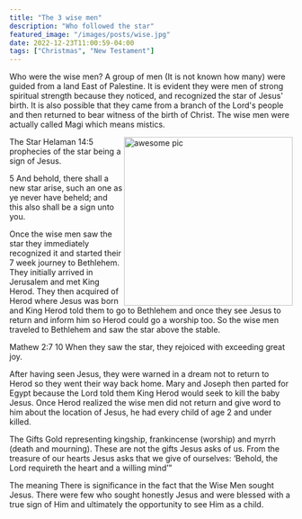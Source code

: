 ```yaml
---
title: "The 3 wise men"
description: "Who followed the star"
featured_image: "/images/posts/wise.jpg"
date: 2022-12-23T11:00:59-04:00
tags: ["Christmas", "New Testament"]
---
```



Who were the wise men?
A group of men (It is not known how many) were guided from a land East of Palestine.
It is evident they were men of strong spiritual strength because they noticed, and recognized the star of Jesus' birth. 
It is also possible that they came from a branch of the Lord's people 
and then returned to bear witness of the birth of Christ. 
The wise men were actually called Magi which means mistics. 
    
    

<img src="/img/posts/star.jpg" alt="awesome pic" align="right" padding="10px" width="300">

The Star
Helaman 14:5 prophecies of the star being a sign of Jesus.

5 And behold, there shall a new star arise, such an one as ye never have beheld; and this also shall be a sign unto you.

Once the wise men saw the star they immediately recognized it and started their 7 week journey to Bethlehem. 
They initially arrived in Jerusalem and met King Herod. 
They then acquired of Herod where Jesus was born and King Herod told them to go to Bethlehem and once they see
Jesus to return and inform him so Herod could go a worship too. 
So the wise men traveled to Bethlehem and saw the star above the stable. 

Mathew 2:7
10 When they saw the star, they rejoiced with exceeding great joy.

After having seen Jesus, they were warned in a dream not to return to Herod so they went their way back home.
Mary and Joseph then parted for Egypt because the Lord told them King Herod would seek to kill the baby Jesus.
Once Herod realized the wise men did not return and give word to him 
about the location of Jesus, he had every child of age 2 and under killed. 

The Gifts
Gold representing kingship, frankincense (worship) and myrrh (death and mourning).
These are not the gifts Jesus asks of us. From the treasure of our hearts Jesus asks that we give of ourselves: 
‘Behold, the Lord requireth the heart and a willing mind’”
    

The meaning
There is significance in the fact that the Wise Men sought Jesus. 
There were few who sought honestly Jesus and were blessed with a true sign of Him and ultimately the 
opportunity to see Him as a child. 
